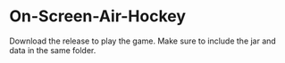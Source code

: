 # On-Screen-Air-Hockey

Download the release to play the game. Make sure to include the jar and data in the same folder.